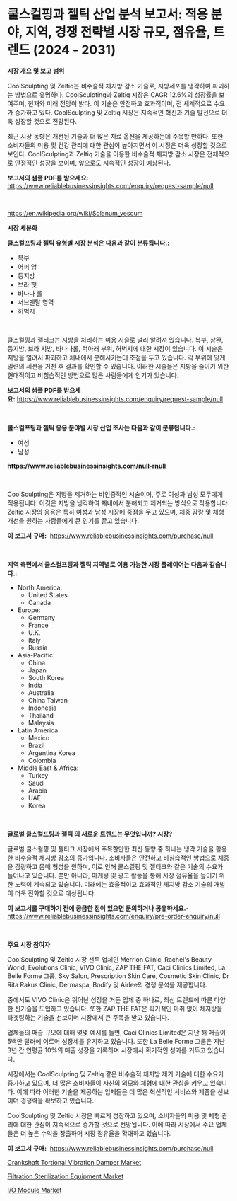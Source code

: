 <p><h1>쿨스컬핑과 젤틱 산업 분석 보고서: 적용 분야, 지역, 경쟁 전략별 시장 규모, 점유율, 트렌드 (2024 - 2031)</h1></p><p><strong>시장 개요 및 보고 범위</strong></p>
<p><p>CoolSculpting 및 Zeltiq는 비수술적 체지방 감소 기술로, 지방세포를 냉각하여 파괴하는 방법으로 유명하다. CoolSculpting과 Zeltiq 시장은 CAGR 12.6%의 성장률을 보여주며, 현재와 미래 전망이 밝다. 이 기술은 안전하고 효과적이며, 전 세계적으로 수요가 증가하고 있다. CoolSculpting 및 Zeltiq 시장은 지속적인 혁신과 기술 발전으로 더욱 성장할 것으로 전망된다.</p><p>최근 시장 동향은 개선된 기술과 더 많은 치료 옵션을 제공하는데 주목할 만하다. 또한 소비자들의 미용 및 건강 관리에 대한 관심이 높아지면서 이 시장은 더욱 성장할 것으로 보인다. CoolSculpting과 Zeltiq 기술을 이용한 비수술적 체지방 감소 시장은 전체적으로 안정적인 성장을 보이며, 앞으로도 지속적인 성장이 예상된다.</p></p>
<p><strong>보고서의 샘플 PDF를 받으세요:</strong> <a href="https://www.reliablebusinessinsights.com/enquiry/request-sample/null">https://www.reliablebusinessinsights.com/enquiry/request-sample/null</a></p>
<p>&nbsp;</p>
<p><a href="https://en.wikipedia.org/wiki/Solanum_vescum">https://en.wikipedia.org/wiki/Solanum_vescum</a></p>
<p><strong>시장 세분화</strong></p>
<p><strong>쿨스컬프팅과 젤틱 유형별 시장 분석은 다음과 같이 분류됩니다.:</strong></p>
<p><ul><li>복부</li><li>어퍼 암</li><li>등지방</li><li>브라 팻</li><li>바나나 롤</li><li>서브멘탈 영역</li><li>허벅지</li></ul></p>
<p>&nbsp;</p>
<p><p>쿨스컬핑과 젤티크는 지방을 처리하는 미용 시술로 널리 알려져 있습니다. 복부, 상완, 등지방, 브라 지방, 바나나롤, 턱아래 부위, 허벅지에 대한 시장이 있습니다. 이 시술은 지방을 얼려서 파괴하고 체내에서 분해시키는데 초점을 두고 있습니다. 각 부위에 맞게 일련의 세션을 거친 후 결과를 확인할 수 있습니다. 이러한 시술들은 지방을 줄이기 위한 현대적이고 비침습적인 방법으로 많은 사람들에게 인기가 있습니다.</p></p>
<p><strong>보고서의 샘플 PDF를 받으세요:</strong>&nbsp;<a href="https://www.reliablebusinessinsights.com/enquiry/request-sample/null">https://www.reliablebusinessinsights.com/enquiry/request-sample/null</a></p>
<p>&nbsp;</p>
<p><strong> 쿨스컬프팅과 젤틱 응용 분야별 시장 산업 조사는 다음과 같이 분류됩니다.:</strong></p>
<p><ul><li>여성</li><li>남성</li></ul></p>
<p><strong><a href="https://www.reliablebusinessinsights.com/null-rnull">https://www.reliablebusinessinsights.com/null-rnull</a></strong></p>
<p>&nbsp;</p>
<p><p>CoolSculpting은 지방을 제거하는 비인중적인 시술이며, 주로 여성과 남성 모두에게 적용됩니다. 이것은 지방을 냉각하여 체내에서 분해되고 제거되는 방식으로 작용합니다. Zeltiq 시장의 응용은 특히 여성과 남성 시장에 중점을 두고 있으며, 체중 감량 및 체형 개선을 원하는 사람들에게 큰 인기를 끌고 있습니다.</p></p>
<p><strong>이 보고서 구매:</strong>&nbsp; <a href="https://www.reliablebusinessinsights.com/purchase/null">https://www.reliablebusinessinsights.com/purchase/null</a></p>
<p>&nbsp;</p>
<p><strong>지역 측면에서 쿨스컬프팅과 젤틱 지역별로 이용 가능한 시장 플레이어는 다음과 같습니다.:</strong></p>
<p><ul>
    <li>
        North America:
        <ul>
            <li>United States</li>
            <li>Canada</li>
        </ul>
    </li>
    <li>
        Europe:
        <ul>
            <li>Germany</li>
            <li>France</li>
            <li>U.K.</li>
            <li>Italy</li>
            <li>Russia</li>
        </ul>
    </li>
    <li>
        Asia-Pacific:
        <ul>
            <li>China</li>
            <li>Japan</li>
            <li>South Korea</li>
            <li>India</li>
            <li>Australia</li>
            <li>China Taiwan</li>
            <li>Indonesia</li>
            <li>Thailand</li>
            <li>Malaysia</li>
        </ul>
    </li>
    <li>
        Latin America:
        <ul>
            <li>Mexico</li>
            <li>Brazil</li>
            <li>Argentina Korea</li>
            <li>Colombia</li>
        </ul>
    </li>
    <li>
        Middle East & Africa:
        <ul>
            <li>Turkey</li>
            <li>Saudi</li>
            <li>Arabia</li>
            <li>UAE</li>
            <li>Korea</li>
        </ul>
    </li>
    </ul></p>
<p>&nbsp;</p>
<p><strong>글로벌 쿨스컬프팅과 젤틱 의 새로운 트렌드는 무엇입니까? 시장?</strong></p>
<p><p>글로벌 쿨스컬핑 및 젤티크 시장에서 주목할만한 최신 동향 중 하나는 냉각 기술을 활용한 비수술적 체지방 감소의 증가입니다. 소비자들은 안전하고 비침습적인 방법으로 체중을 감량하고 몸매 형성을 원하며, 이로 인해 쿨스컬핑 및 젤티크와 같은 기술의 수요가 늘어나고 있습니다. 뿐만 아니라, 마케팅 및 광고 활동을 통해 시장 점유율을 높이기 위한 노력이 계속되고 있습니다. 미래에는 효율적이고 효과적인 체지방 감소 기술의 개발이 더욱 진화할 것으로 예상됩니다.</p></p>
<p><strong>이 보고서를 구매하기 전에 궁금한 점이 있으면 문의하거나 공유하세요.</strong>- <a href="https://www.reliablebusinessinsights.com/enquiry/pre-order-enquiry/null">https://www.reliablebusinessinsights.com/enquiry/pre-order-enquiry/null</a></p>
<p>&nbsp;</p>
<p><strong>주요 시장 참여자</strong></p>
<p><p>CoolSculpting 및 Zeltiq 시장 선두 업체인 Merrion Clinic, Rachel's Beauty World, Evolutions Clinic, VIVO Clinic, ZAP THE FAT, Caci Clinics Limited, La Belle Forme 그룹, Sky Salon, Prescription Skin Care, Cosmetic Skin Clinic, Dr Rita Rakus Clinic, Dermaspa, Bodify 및 Airlee의 경쟁 분석을 제공합니다. </p><p>중에서도 VIVO Clinic은 뛰어난 성장을 거둔 업체 중 하나로, 최신 트렌드에 따른 다양한 신기술을 도입하고 있습니다. 또한 ZAP THE FAT은 획기적인 마취 없이 체지방을 타겟팅하는 기술을 선보이며 시장에서 큰 주목을 받고 있습니다. </p><p>업체들의 매출 규모에 대해 몇몇 예시를 들면, Caci Clinics Limited은 지난 해 매출이 5백만 달러에 이르며 성장세를 유지하고 있습니다. 또한 La Belle Forme 그룹은 지난 3년 간 연평균 10%의 매출 성장을 기록하며 시장에서 획기적인 성과를 거두고 있습니다. </p><p>시장에서는 CoolSculpting 및 Zeltiq 같은 비수술적 체지방 제거 기술에 대한 수요가 증가하고 있으며, 더 많은 소비자들이 자신의 외모와 체형에 대한 관심을 키우고 있습니다. 이에 따라 이러한 기술을 제공하는 업체들은 더 많은 혁신적인 서비스와 제품을 선보이며 경쟁력을 확보하고 있습니다. </p><p>CoolSculpting 및 Zeltiq 시장은 빠르게 성장하고 있으며, 소비자들의 미용 및 체형 관리에 대한 관심이 지속적으로 증가할 것으로 전망됩니다. 이에 따라 시장에서 주요 업체들은 더 높은 수익을 창출하며 시장 점유율을 확대하고 있습니다.</p></p>
<p><strong>이 보고서 구매:</strong>&nbsp;&nbsp;<a href="https://www.reliablebusinessinsights.com/purchase/null">https://www.reliablebusinessinsights.com/purchase/null</a></p>
<p><p><a href="https://github.com/joanneharris67856/Market-Research-Report-List-1/blob/main/crankshaft-tortional-vibration-damper-market.md">Crankshaft Tortional Vibration Damper Market</a></p><p><a href="https://github.com/josebowitzhs/Market-Research-Report-List-1/blob/main/filtration-sterilization-equipment-market.md">Filtration Sterilization Equipment Market</a></p><p><a href="https://github.com/BobbyMartinebXfnV/Market-Research-Report-List-1/blob/main/io-module-market.md">I/O Module Market</a></p></p>
